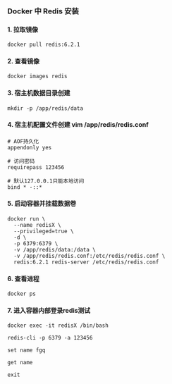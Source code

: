 ### Docker 中 Redis 安装
#### 1. 拉取镜像
```
docker pull redis:6.2.1
```


#### 2. 查看镜像
```
docker images redis
```


#### 3. 宿主机数据目录创建
```
mkdir -p /app/redis/data
```


#### 4. 宿主机配置文件创建 vim /app/redis/redis.conf
```
# AOF持久化
appendonly yes

# 访问密码
requirepass 123456

# 默认127.0.0.1只能本地访问
bind * -::*
```


#### 5. 启动容器并挂载数据卷
```
docker run \
  --name redisX \
  --privileged=true \
  -d \
  -p 6379:6379 \
  -v /app/redis/data:/data \
  -v /app/redis/redis.conf:/etc/redis/redis.conf \
  redis:6.2.1 redis-server /etc/redis/redis.conf
```


#### 6. 查看进程
```
docker ps
```


#### 7. 进入容器内部登录redis测试
```
docker exec -it redisX /bin/bash

redis-cli -p 6379 -a 123456

set name fgq

get name

exit
```
